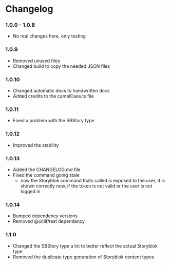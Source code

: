 # Changelog

### 1.0.0 - 1.0.8

- No real changes here, only testing

### 1.0.9

- Removed unused files
- Changed build to copy the needed JSON files

### 1.0.10

- Changed automatic docs to handwritten docs
- Added credits to the camelCase.ts file

### 1.0.11

- Fixed a problem with the SBStory type

### 1.0.12

- Improved the stability

### 1.0.13

- Added the CHANGELOG.md file
- Fixed the command going stale
  - now the Storyblok command thats called is exposed to the user, it is shown correctly now, if the token is not valid or the user is not logged in

### 1.0.14

- Bumped dependency versions
- Removed @oclif/test dependency

### 1.1.0

- Changed the SBStory type a lot to better reflect the actual Storyblok type
- Removed the duplicate type generation of Storyblok content types
